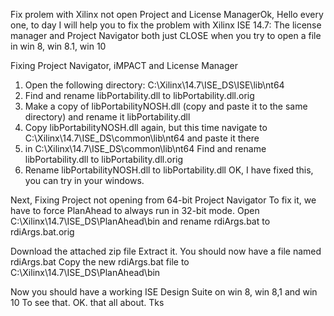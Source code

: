 Fix prolem with Xilinx not open Project and License ManagerOk,
Hello every one, to day I will help you to fix the problem with Xilinx ISE 14.7:
The license manager and Project Navigator both just CLOSE when you try to open a file in win 8, win 8.1, win 10

Fixing Project Navigator, iMPACT and License Manager
1. Open the following directory: C:\Xilinx\14.7\ISE_DS\ISE\lib\nt64 
2. Find and rename libPortability.dll to libPortability.dll.orig
3. Make a copy of libPortabilityNOSH.dll (copy and paste it to the same directory) and rename it libPortability.dll
4. Copy libPortabilityNOSH.dll again, but this time navigate to C:\Xilinx\14.7\ISE_DS\common\lib\nt64 and paste it there 
5. in C:\Xilinx\14.7\ISE_DS\common\lib\nt64 Find and rename libPortability.dll to libPortability.dll.orig
6. Rename libPortabilityNOSH.dll to libPortability.dll
OK, I have fixed this, you can try in your windows.

Next, Fixing Project not opening from 64-bit Project Navigator
To fix it, we have to force PlanAhead to always run in 32-bit mode.
Open C:\Xilinx\14.7\ISE_DS\PlanAhead\bin and rename rdiArgs.bat to rdiArgs.bat.orig


Download the attached zip file
Extract it. You should now have a file named rdiArgs.bat
Copy the new rdiArgs.bat file to C:\Xilinx\14.7\ISE_DS\PlanAhead\bin

Now you should have a working ISE Design Suite on win 8, win 8,1 and win 10
To see that.
OK. that all about. Tks